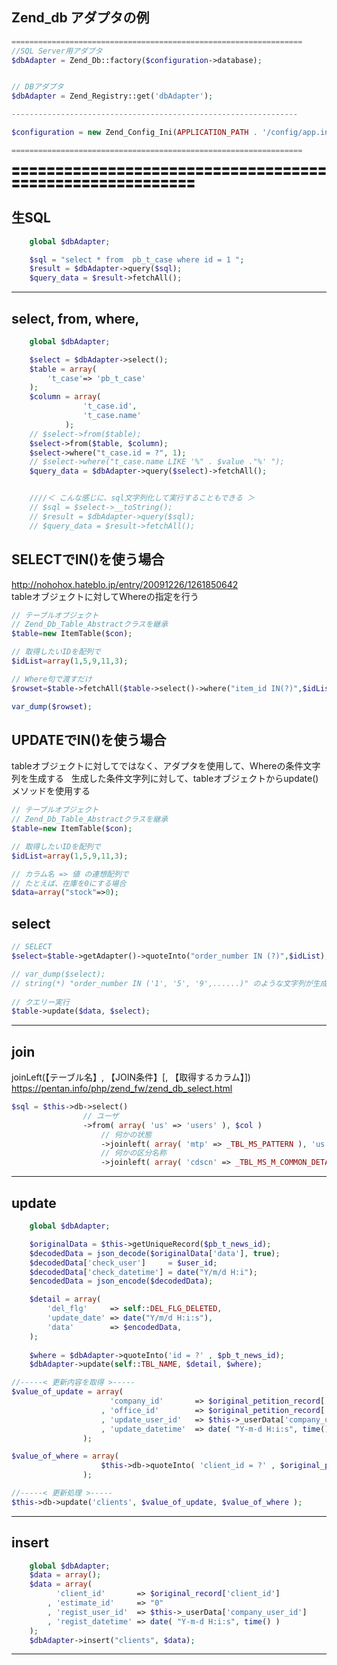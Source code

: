 ## Zend_db アダプタの例
```php
=================================================================
//SQL Server用アダプタ
$dbAdapter = Zend_Db::factory($configuration->database);


// DBアダプタ 
$dbAdapter = Zend_Registry::get('dbAdapter');

----------------------------------------------------------------

$configuration = new Zend_Config_Ini(APPLICATION_PATH . '/config/app.ini', APPLICATION_ENVIRONMENT);

=================================================================
```

〓〓〓〓〓〓〓〓〓〓〓〓〓〓〓〓〓〓〓〓〓〓〓〓〓〓〓〓〓〓〓〓〓〓〓〓〓〓〓〓〓〓〓〓〓〓〓〓〓〓〓〓〓〓〓〓〓

## 生SQL
```php
    global $dbAdapter;

    $sql = "select * from  pb_t_case where id = 1 ";
    $result = $dbAdapter->query($sql);
    $query_data = $result->fetchAll();
```

_____________________________________________________________________________________
## select, from, where, 
```php
    global $dbAdapter;

    $select = $dbAdapter->select();
    $table = array(
        't_case'=> 'pb_t_case'
    );
    $column = array(
                't_case.id',
                't_case.name'
            );
    // $select->from($table);
    $select->from($table, $column);
    $select->where("t_case.id = ?", 1);
    // $select->where("t_case.name LIKE '%" . $value ."%' ");
    $query_data = $dbAdapter->query($select)->fetchAll();


    ////＜ こんな感じに、sql文字列化して実行することもできる ＞
    // $sql = $select->__toString();
    // $result = $dbAdapter->query($sql);
    // $query_data = $result->fetchAll();

```


## SELECTでIN()を使う場合
http://nohohox.hateblo.jp/entry/20091226/1261850642  
tableオブジェクトに対してWhereの指定を行う
```php
// テーブルオブジェクト
// Zend_Db_Table_Abstractクラスを継承
$table=new ItemTable($con);

// 取得したいIDを配列で
$idList=array(1,5,9,11,3);

// Where句で渡すだけ
$rowset=$table->fetchAll($table->select()->where("item_id IN(?)",$idList));

var_dump($rowset);
```

## UPDATEでIN()を使う場合
tableオブジェクトに対してではなく、アダプタを使用して、Whereの条件文字列を生成する  
生成した条件文字列に対して、tableオブジェクトからupdate()メソッドを使用する
```php
// テーブルオブジェクト
// Zend_Db_Table_Abstractクラスを継承
$table=new ItemTable($con);

// 取得したいIDを配列で
$idList=array(1,5,9,11,3);

// カラム名 => 値 の連想配列で
// たとえば、在庫を0にする場合
$data=array("stock"=>0);
```


## select
```php
// SELECT
$select=$table->getAdapter()->quoteInto("order_number IN (?)",$idList);

// var_dump($select);
// string(*) "order_number IN ('1', '5', '9',......)" のような文字列が生成されている
		
// クエリー実行
$table->update($data, $select);
```


_____________________________________________________________________________________
## join
joinLeft(【テーブル名】, 【JOIN条件】[, 【取得するカラム】])  
https://pentan.info/php/zend_fw/zend_db_select.html

```php
$sql = $this->db->select()
                // ユーザ
                ->from( array( 'us' => 'users' ), $col )
                    // 何かの状態
                    ->joinleft( array( 'mtp' => _TBL_MS_PATTERN ), 'us.pattern_id = mtp.id', array() )
                    // 何かの区分名称
                    ->joinleft( array( 'cdscn' => _TBL_MS_M_COMMON_DETAIL ), 'us.some_category = cdscn.category_id and cdscn.common_id="17" ', array() )


```
_____________________________________________________________________________________
## update
```php
    global $dbAdapter;

    $originalData = $this->getUniqueRecord($pb_t_news_id);
    $decodedData = json_decode($originalData['data'], true);
    $decodedData['check_user']     = $user_id;
    $decodedData['check_datetime'] = date("Y/m/d H:i");
    $encodedData = json_encode($decodedData);

    $detail = array(
        'del_flg'     => self::DEL_FLG_DELETED,
        'update_date' => date("Y/m/d H:i:s"),
        'data'        => $encodedData,
    );
    
    $where = $dbAdapter->quoteInto('id = ?' , $pb_t_news_id);
    $dbAdapter->update(self::TBL_NAME, $detail, $where);
```

```php
//-----< 更新内容を取得 >-----
$value_of_update = array(
                      'company_id'       => $original_petition_record['transfer_target_company_id']
                    , 'office_id'        => $original_petition_record['transfer_target_office_id']
                    , 'update_user_id'   => $this->_userData['company_user_id']
                    , 'update_datetime'  => date( "Y-m-d H:i:s", time() )
                );

$value_of_where = array(
                    $this->db->quoteInto( 'client_id = ?' , $original_petition_record['client_id'] )
                );

//-----< 更新処理 >-----
$this->db->update('clients', $value_of_update, $value_of_where );
```
_____________________________________________________________________________________
## insert
```php
    global $dbAdapter;
    $data = array();
    $data = array(
          'client_id'       => $original_record['client_id']
        , 'estimate_id'     => "0"
        , 'regist_user_id'  => $this->_userData['company_user_id']
        , 'regist_datetime' => date( "Y-m-d H:i:s", time() )
    );
    $dbAdapter->insert("clients", $data);
```
_____________________________________________________________________________________


